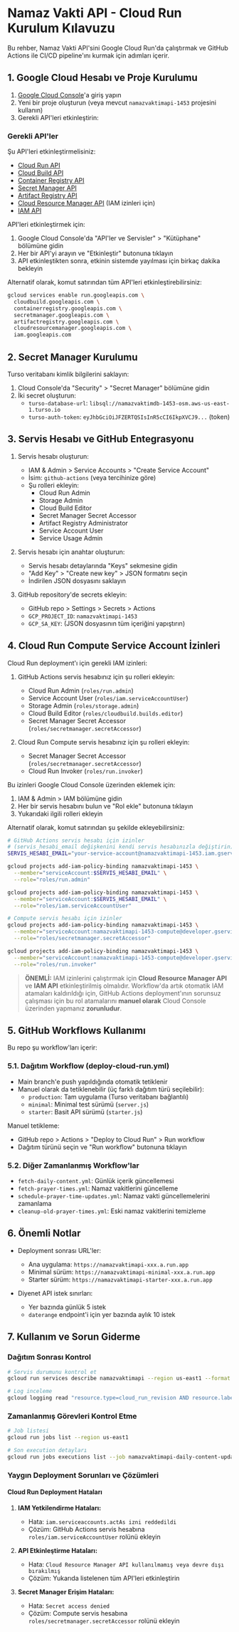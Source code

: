# Namaz Vakti API - Cloud Run Kurulum Kılavuzu

Bu rehber, Namaz Vakti API'sini Google Cloud Run'da çalıştırmak ve GitHub Actions ile CI/CD pipeline'ını kurmak için adımları içerir.

## 1. Google Cloud Hesabı ve Proje Kurulumu

1. [Google Cloud Console](https://console.cloud.google.com)'a giriş yapın
2. Yeni bir proje oluşturun (veya mevcut `namazvaktimapi-1453` projesini kullanın)
3. Gerekli API'leri etkinleştirin:

### Gerekli API'ler
Şu API'leri etkinleştirmelisiniz:
- [Cloud Run API](https://console.cloud.google.com/apis/library/run.googleapis.com)
- [Cloud Build API](https://console.cloud.google.com/apis/library/cloudbuild.googleapis.com)
- [Container Registry API](https://console.cloud.google.com/apis/library/containerregistry.googleapis.com)
- [Secret Manager API](https://console.cloud.google.com/apis/library/secretmanager.googleapis.com)
- [Artifact Registry API](https://console.cloud.google.com/apis/library/artifactregistry.googleapis.com)
- [Cloud Resource Manager API](https://console.cloud.google.com/apis/library/cloudresourcemanager.googleapis.com) (IAM izinleri için)
- [IAM API](https://console.cloud.google.com/apis/library/iam.googleapis.com)

API'leri etkinleştirmek için:
1. Google Cloud Console'da "API'ler ve Servisler" > "Kütüphane" bölümüne gidin
2. Her bir API'yi arayın ve "Etkinleştir" butonuna tıklayın
3. API etkinleştikten sonra, etkinin sistemde yayılması için birkaç dakika bekleyin

Alternatif olarak, komut satırından tüm API'leri etkinleştirebilirsiniz:
```bash
gcloud services enable run.googleapis.com \
  cloudbuild.googleapis.com \
  containerregistry.googleapis.com \
  secretmanager.googleapis.com \
  artifactregistry.googleapis.com \
  cloudresourcemanager.googleapis.com \
  iam.googleapis.com
```

## 2. Secret Manager Kurulumu

Turso veritabanı kimlik bilgilerini saklayın:

1. Cloud Console'da "Security" > "Secret Manager" bölümüne gidin
2. İki secret oluşturun:
   - `turso-database-url`: `libsql://namazvaktimdb-1453-osm.aws-us-east-1.turso.io`
   - `turso-auth-token`: `eyJhbGciOiJFZERTQSIsInR5cCI6IkpXVCJ9...` (token)

## 3. Servis Hesabı ve GitHub Entegrasyonu

1. Servis hesabı oluşturun:
   - IAM & Admin > Service Accounts > "Create Service Account"
   - İsim: `github-actions` (veya tercihinize göre)
   - Şu rolleri ekleyin:
     - Cloud Run Admin
     - Storage Admin
     - Cloud Build Editor
     - Secret Manager Secret Accessor
     - Artifact Registry Administrator
     - Service Account User
     - Service Usage Admin

2. Servis hesabı için anahtar oluşturun:
   - Servis hesabı detaylarında "Keys" sekmesine gidin
   - "Add Key" > "Create new key" > JSON formatını seçin
   - İndirilen JSON dosyasını saklayın

3. GitHub repository'de secrets ekleyin:
   - GitHub repo > Settings > Secrets > Actions
   - `GCP_PROJECT_ID`: `namazvaktimapi-1453`
   - `GCP_SA_KEY`: (JSON dosyasının tüm içeriğini yapıştırın)

## 4. Cloud Run Compute Service Account İzinleri

Cloud Run deployment'ı için gerekli IAM izinleri:

1. GitHub Actions servis hesabınız için şu rolleri ekleyin:
   - Cloud Run Admin (`roles/run.admin`)
   - Service Account User (`roles/iam.serviceAccountUser`)
   - Storage Admin (`roles/storage.admin`)
   - Cloud Build Editor (`roles/cloudbuild.builds.editor`)
   - Secret Manager Secret Accessor (`roles/secretmanager.secretAccessor`)

2. Cloud Run Compute servis hesabınız için şu rolleri ekleyin:
   - Secret Manager Secret Accessor (`roles/secretmanager.secretAccessor`)
   - Cloud Run Invoker (`roles/run.invoker`)

Bu izinleri Google Cloud Console üzerinden eklemek için:

1. IAM & Admin > IAM bölümüne gidin
2. Her bir servis hesabını bulun ve "Rol ekle" butonuna tıklayın
3. Yukarıdaki ilgili rolleri ekleyin

Alternatif olarak, komut satırından şu şekilde ekleyebilirsiniz:

```bash
# GitHub Actions servis hesabı için izinler 
# (servis_hesabi_email değişkenini kendi servis hesabınızla değiştirin)
SERVIS_HESABI_EMAIL="your-service-account@namazvaktimapi-1453.iam.gserviceaccount.com"

gcloud projects add-iam-policy-binding namazvaktimapi-1453 \
  --member="serviceAccount:$SERVIS_HESABI_EMAIL" \
  --role="roles/run.admin"

gcloud projects add-iam-policy-binding namazvaktimapi-1453 \
  --member="serviceAccount:$SERVIS_HESABI_EMAIL" \
  --role="roles/iam.serviceAccountUser"

# Compute servis hesabı için izinler
gcloud projects add-iam-policy-binding namazvaktimapi-1453 \
  --member="serviceAccount:namazvaktimapi-1453-compute@developer.gserviceaccount.com" \
  --role="roles/secretmanager.secretAccessor"

gcloud projects add-iam-policy-binding namazvaktimapi-1453 \
  --member="serviceAccount:namazvaktimapi-1453-compute@developer.gserviceaccount.com" \
  --role="roles/run.invoker"
```

> **ÖNEMLİ:** IAM izinlerini çalıştırmak için **Cloud Resource Manager API** ve **IAM API** etkinleştirilmiş olmalıdır. Workflow'da artık otomatik IAM atamaları kaldırıldığı için, GitHub Actions deployment'ının sorunsuz çalışması için bu rol atamalarını **manuel olarak** Cloud Console üzerinden yapmanız **zorunludur**.

## 5. GitHub Workflows Kullanımı

Bu repo şu workflow'ları içerir:

### 5.1. Dağıtım Workflow (deploy-cloud-run.yml)

- Main branch'e push yapıldığında otomatik tetiklenir
- Manuel olarak da tetiklenebilir (üç farklı dağıtım türü seçilebilir):
  - `production`: Tam uygulama (Turso veritabanı bağlantılı)
  - `minimal`: Minimal test sürümü (`server.js`)
  - `starter`: Basit API sürümü (`starter.js`)

Manuel tetikleme:
  - GitHub repo > Actions > "Deploy to Cloud Run" > Run workflow
  - Dağıtım türünü seçin ve "Run workflow" butonuna tıklayın

### 5.2. Diğer Zamanlanmış Workflow'lar

- `fetch-daily-content.yml`: Günlük içerik güncellemesi
- `fetch-prayer-times.yml`: Namaz vakitlerini güncelleme 
- `schedule-prayer-time-updates.yml`: Namaz vakti güncellemelerini zamanlama
- `cleanup-old-prayer-times.yml`: Eski namaz vakitlerini temizleme

## 6. Önemli Notlar

- Deployment sonrası URL'ler:
  - Ana uygulama: `https://namazvaktimapi-xxx.a.run.app`
  - Minimal sürüm: `https://namazvaktimapi-minimal-xxx.a.run.app`
  - Starter sürüm: `https://namazvaktimapi-starter-xxx.a.run.app`

- Diyenet API istek sınırları:
  - Yer bazında günlük 5 istek
  - `daterange` endpoint'i için yer bazında aylık 10 istek

## 7. Kullanım ve Sorun Giderme

### Dağıtım Sonrası Kontrol

```bash
# Servis durumunu kontrol et
gcloud run services describe namazvaktimapi --region us-east1 --format 'yaml(status)'

# Log inceleme
gcloud logging read "resource.type=cloud_run_revision AND resource.labels.service_name=namazvaktimapi" --limit=10
```

### Zamanlanmış Görevleri Kontrol Etme

```bash
# Job listesi
gcloud run jobs list --region us-east1

# Son execution detayları 
gcloud run jobs executions list --job namazvaktimapi-daily-content-update --region us-east1
```

### Yaygın Deployment Sorunları ve Çözümleri

#### Cloud Run Deployment Hataları

1. **IAM Yetkilendirme Hataları:**
   - Hata: `iam.serviceaccounts.actAs izni reddedildi`
   - Çözüm: GitHub Actions servis hesabına `roles/iam.serviceAccountUser` rolünü ekleyin

2. **API Etkinleştirme Hataları:**
   - Hata: `Cloud Resource Manager API kullanılmamış veya devre dışı bırakılmış`
   - Çözüm: Yukarıda listelenen tüm API'leri etkinleştirin

3. **Secret Manager Erişim Hataları:**
   - Hata: `Secret access denied`
   - Çözüm: Compute servis hesabına `roles/secretmanager.secretAccessor` rolünü ekleyin 